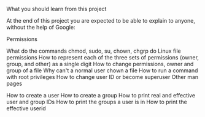 What you should learn from this project

At the end of this project you are expected to be able to explain to anyone, without the help of Google:

Permissions

What do the commands chmod, sudo, su, chown, chgrp do
Linux file permissions
How to represent each of the three sets of permissions (owner, group, and other) as a single digit
How to change permissions, owner and group of a file
Why can't a normal user chown a file
How to run a command with root privileges
How to change user ID or become superuser
Other man pages

How to create a user
How to create a group
How to print real and effective user and group IDs
How to print the groups a user is in
How to print the effective userid
